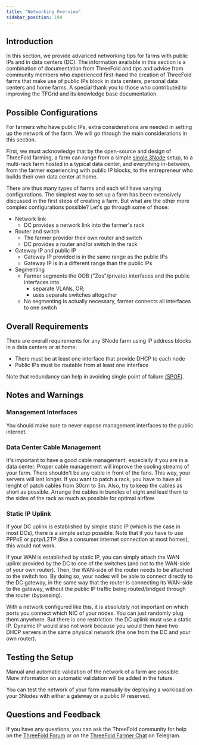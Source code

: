 ```yaml
---
title: "Networking Overview"
sidebar_position: 194
---
```




## Introduction

In this section, we provide advanced networking tips for farms with public IPs and in data centers (DC). The information available in this section is a combination of documentation from ThreeFold and tips and advice from community members who experienced first-hand the creation of ThreeFold farms that make use of public IPs block in data centers, personal data centers and home farms. A special thank you to those who contributed to improving the TFGrid and its knowledge base documentation.

## Possible Configurations

For farmers who have public IPs, extra considerations are needed in setting up the network of the farm. We will go through the main considerations in this section.

First, we must acknowledge that by the open-source and design of ThreeFold farming, a farm can range from a simple [single 3Node](../3node_building/3node_building) setup, to a multi-rack farm hosted in a typical data center, and everything in-between, from the farmer experiencing with public IP blocks, to the entrepreneur who builds their own data center at home.

There are thus many types of farms and each will have varying configurations. The simplest way to set up a farm has been extensively discussed in the first steps of creating a farm. But what are the other more complex configurations possible? Let's go through some of those:

- Network link
  - DC provides a network link into the farmer's rack
- Router and switch
  - The farmer provider their own router and switch
  - DC provides a router and/or switch in the rack
- Gateway IP and public IP
  - Gateway IP provided is in the same range as the public IPs
  - Gateway IP is in a different range than the public IPs
- Segmenting
  - Farmer segments the OOB ("Zos"/private) interfaces and the public interfaces into 
    - separate VLANs, OR;
    - uses separate switches altogether
  - No segmenting is actually necessary, farmer connects all interfaces to one switch

## Overall Requirements

There are overall requirements for any 3Node farm using IP address blocks in a data centere or at home:

- There must be at least one interface that provide DHCP to each node
- Public IPs must be routable from at least one interface

Note that redundancy can help in avoiding single point of failure [(SPOF)](https://en.wikipedia.org/wiki/Single_point_of_failure).

## Notes and Warnings

### Management Interfaces

You should make sure to never expose management interfaces to the public internet.


### Data Center Cable Management

It's important to have a good cable management, especially if you are in a data center. Proper cable management will improve the cooling streams of your farm. There shouldn't be any cable in front of the fans. This way, your servers will last longer. If you want to patch a rack, you have to have all lenght of patch cables from 30cm to 3m. Also, try to keep the cables as short as possible. Arrange the cables in bundles of eight and lead them to the sides of the rack as much as possible for optimal airflow.

<!--

## Configuring Node Interfaces
Add info on this:

There's a program floating around that allows farmers to configure the interfaces on their nodes. This is done over RMB, and I also developed a script for this purpose. Both might be deprecated with the 3.9 release and new RMB. There should be a documented way of doing this that's relatively accessible.

-->

<!--

### NIC

 QUESTION: Does it matter which NICs are used? -->

### Static IP Uplink

If your DC uplink is established by simple static IP (which is the case in most DCs), there is a simple setup possible. Note that if you have to use PPPoE or pptp/L2TP (like a consumer internet connection at most homes), this would not work. 

If your WAN is established by static IP, you can simply attach the WAN uplink provided by the DC to one of the switches (and not to the WAN-side of your own router). Then, the WAN-side of the router needs to be attached to the switch too. By doing so, your nodes will be able to connect directly to the DC gateway, in the same way that the router is connecting its WAN-side to the gateway, without the public IP traffic being routed/bridged through the router (bypassing). 

With a network configured like this, it is absolutely not important on which ports you connect which NIC of your nodes. You can just randomly plug them anywhere. But there is one restriction: the DC uplink must use a static IP. Dynamic IP would also not work because you would then have two DHCP servers in the same physical network (the one from the DC and your own router).

## Testing the Setup

Manual and automatic validation of the network of a farm are possible. More information on automatic validation will be added in the future.

You can test the network of your farm manually by deploying a workload on your 3Nodes with either a gateway or a public IP reserved.

## Questions and Feedback

If you have any questions, you can ask the ThreeFold community for help on the [ThreeFold Forum](http://forum.threefold.io/) or on the [ThreeFold Farmer Chat](https://t.me/threefoldfarmers) on Telegram.